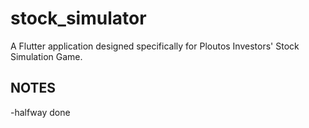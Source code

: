 # stock_simulator

A Flutter application designed specifically for Ploutos Investors' Stock Simulation Game.

## NOTES

-halfway done
